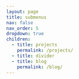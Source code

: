 ```yaml
---
layout: page
title: submenus
nav: false
nav_order: 5
dropdown: true
children:
  - title: projects
    permalink: /projects/
  - title: divider
  - title: blog
    permalink: /blog/
---
```

